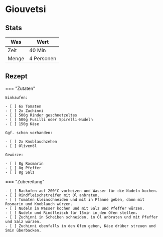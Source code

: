 # Giouvetsi

## Stats

| Was   | Wert        |
|-------|-------------|
| Zeit  | 40 Min      |
| Menge | 4 Personen |

## Rezept

=== "Zutaten"

    Einkaufen:

    - [ ] 6x Tomaten
    - [ ] 2x Zuchinni
    - [ ] 500g Rinder geschnetzeltes
    - [ ] 500g Fusilli oder Spirelli-Nudeln
    - [ ] 150g Käse

    Ggf. schon vorhanden:

    - [ ] 2x Knoblauchzehen
    - [ ] Olivenöl

    Gewürze:

    - [ ] 8g Rosmarin
    - [ ] 8g Pfeffer
    - [ ] 8g Salz

=== "Zubereitung"

    - [ ] Backofen auf 200°C vorheizen und Wasser für die Nudeln kochen.
    - [ ] Rindfleischstreifen mit Öl anbraten.
    - [ ] Tomaten kleinschneiden und mit in Pfanne geben, dann mit Rosmarin und Knoblauch würzen.
    - [ ] Nudeln in Wasser kochen und mit Salz und Pfeffer würzen.
    - [ ] Nudeln und Rindfleisch für 15min in den Ofen stellen.
    - [ ] Zuchinni in Scheiben schneiden, in Öl anbraten und mit Pfeffer und Salz würzen.
    - [ ] Zuchinni ebenfalls in den Ofen geben, Käse drüber streuen und 5min überbacken.

